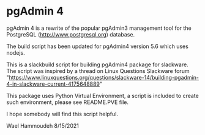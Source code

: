 pgAdmin 4
=========

pgAdmin 4 is a rewrite of the popular pgAdmin3 management tool for the
PostgreSQL (http://www.postgresql.org) database. 

The build script has been updated for pgAdmin4 version 5.6 which uses nodejs.

This is a slackbuild script for building pgAdmin4 package for slackware.
The script was inspired by a thread on Linux Questions Slackware forum
"https://www.linuxquestions.org/questions/slackware-14/building-pgadmin-4-in-slackware-current-4175648889"
 
This package uses Python Virtual Environment, a script is included to create
such environment, please see README.PVE file.


I hope somebody will find this script helpful.

Wael Hammoudeh
8/15/2021
